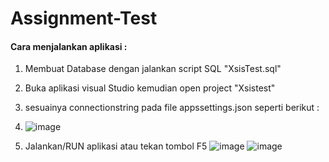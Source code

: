# Assignment-Test

#### Cara menjalankan aplikasi :
1. Membuat Database dengan jalankan script SQL "XsisTest.sql"
2. Buka aplikasi visual Studio kemudian open project "Xsistest"
3. sesuainya connectionstring pada file appssettings.json seperti berikut :
4. ![image](https://github.com/4lviant/Assignment-Test/assets/107186263/0f9e492a-d9e7-4c51-b5ff-ce77f620a74a)

5. Jalankan/RUN aplikasi atau tekan tombol F5
![image](https://github.com/4lviant/Assignment-Test/assets/107186263/26c04d94-1c7c-4539-a7c5-dab5daf1a157)
![image](https://github.com/4lviant/Assignment-Test/assets/107186263/91b25472-aa56-4bef-84a3-7f707926ed88)

